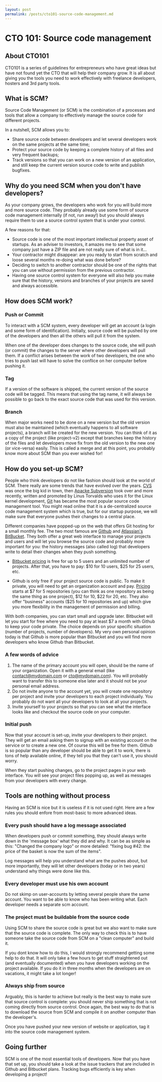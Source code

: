 ```yaml
---
layout: post
permalink: /posts/cto101-source-code-management.md
---
```


CTO 101: Source code management
===============================

About CTO101
------------

CTO101 is a series of guidelines for entrepreneurs who have great ideas but have not found yet the CTO that will help their company grow. It is all about giving you the tools you need to work effectively with freelance developers, hosters and 3rd party tools.

What is SCM?
------------

Source Code Management (or SCM) is the combination of a processes and tools that allow a company to effectively manage the source code for different projects.

In a nutshell, SCM allows you to:

*  Share source code between developers and let several developers work on the same projects at the same time;
*  Protect your source code by keeping a complete history of all files and very frequent backups;
*  Track versions so that you can work on a new version of an application, and still keep the current version source code to write and publish bugfixes.

<!-- more -->

Why do you need SCM when you don't have developers?
---------------------------------------------------

As your company grows, the developers who work for you will build more and more source code. They probably already use some form of source code management internally (if not, run away!) but you should always require them to use a source control system that is under your control.

A few reasons for that:

* Source code is one of the most important intellectual property asset of startups. As an adviser to investors, it amazes me to see that some company just have a ZIP file and are not really sure of what is in it...
* Your contractor might disappear: are you ready to start from scratch and loose several months re-doing what was done before?
* Deciding to switch to another contractor should be one of the rights that you can use without permission from the previous contractor. 
* Having one source control system for everyone will also help you make sure that the history, versions and branches of your projects are saved and always accessible.

How does SCM work?
------------------

### Push or Commit

To interact with a SCM system, every developer will get an account (a login and some form of identification). Initially, source code will be pushed by one of the developers and then all the others will pull it from the system.

When one of the developer does changes to the source code, she will push (or commit) the changes to the server where other developers will pull them. If a conflict arises between the work of two developers, the one who tries to push last will have to solve the conflice on her computer before pushing it.

### Tag

If a version of the software is shipped, the current version of the source code will be tagged. This means that using the tag name, it will always be possible to go back to the exact source code that was used for this version.

### Branch

When major works need to be done on a new version but the old version must also be maintained (which eventually happens to all software projects), a branch will be created for the new version. You can think of it as a copy of the project (like project-v2) except that branches keep the history of the files and let developers move fix from the old version to the new one (or vice-versa) easily. This is called a merge and at this point, you probably know more about SCM than you ever wished for!

How do you set-up SCM?
----------------------

People who think developers do not like fashion should look at the world of SCM. There really are some trends that have evolved over the years. [CVS] was once the big kid in town, then [Apacke Subversion][subversion] took over and more recently, written and promoted by Linus Torvalds who uses it for the Linux kernel development, [Git] has became the most popular source code management tool. You might read online that it is a de-centralized source code management system which is true, but for our startup purpose, we will make sure that everyone pushes their changes to a central place.

Different companies have popped-up on the web that offers Git hosting for a small monthly fee. The two most famous are [Github] and [Atlassian's BitBucket][bitbucket]. They both offer a great web interface to manage your projects and users and will let you browse the source code and probably more important for you: the history messages (also called log) that developers write to detail their changes when they push something.

* [Bitbucket pricing][bitbucket-pricing] is free for up to 5 users and an unlimited number of projects. After that, you have to pay: $10 for 10 users, $25 for 25 users, etc.

* Github is only free if your project source code is public. To make it private, you will need to get an organization account and pay. [Pricing][github-pricing] starts at $7 for 5 repositories (you can think as one repository as being the same thing as one project), $12 for 10, $22 for 20, etc. They also offer "business" accounts ($25 for 10 repositories and up) which give you more flexibility in the management of permission and billing.

With both companies, you can start small and upgrade later. Bitbucket will let you start for free where you need to pay at least $7 a month with Github to keep your code private. The choice depends on your specific situation (number of projects, number of developers). My very own personal opinion today is that Github is more popular than Bitbucket and you will find more developers who know Github than Bitbucket.

### A few words of advice

1. The name of the primary account you will open, should be the name of your organization. Open it with a general email (like contact@mydomain.com or cto@mydomain.com). You will probably want to transfer this to someone else later and it should not be your personal email address.
1. Do not invite anyone to the account yet, you will create one repository per project and invite your developers to each project individually. You probably do not want all your developers to look at all your projects.
1. Invite yourself to your projects so that you can see what the interface looks like and checkout the source code on your computer.

### Initial push

Now that your account is set-up, invite your developers to their project. They will get an email asking them to signup with an existing account on the service or to create a new one. Of course this will be free for them. Github is so popular than any developer should be able to get it to work, there is tons of help available online, if they tell you that they can't use it, you should worry.

When they start pushing changes, go to the project pages in your web interface. You will see your project files popping up, as well as messages from your developers with every change.

Tools are nothing without process
---------------------------------

Having an SCM is nice but it is useless if it is not used right. Here are a few rules you should enfore from most-basic to more advanced ideas.

### Every push should have a log message associated

When developers push or commit something, they should always write down in the 'message box' what they did and why. It can be as simple as this: "Changed the company logo" or more detailed: "fixing bug #42: the price of the basket is now the sum of the items".

Log messages will help you understand what are the pushes about, but more importantly, they will let other developers (today or in two years) understand why things were done like this.

### Every developer must use his own account

Do not skimp on user-accounts by letting several people share the same account. You want to be able to know who has been writing what. Each developer needs a separate scm account.

### The project must be buildable from the source code

Using SCM to share the source code is great but we also want to make sure that the source code is complete. The only way to check this is to have someone take the source code from SCM on a "clean computer" and build it.

If you dont know how to do this, I would strongly recommend getting some help to do that. It will only take a few hours to get stuff straightened out (and eventually documented) when you have developers working on the project available. If you do it in three months when the developers are on vacations, it might take a lot longer!

### Always ship from source

Arguably, this is harder to achieve but really is the best way to make sure that source control is complete: you should never ship something that is not coming directly from source control. Once again, the best way to do that is to download the source from SCM and compile it on another computer than the developer's.

Once you have pushed your new version of website or application, tag it into the source code management system.

Going further
-------------

SCM is one of the most essential tools of developers. Now that you have that set up, you should take a look at the issue trackers that are included in Github and Bitbucket plans. Tracking bugs efficiently is key when developing a project!


[github]: http://www.github.com/
[bitbucket]: http://bitbucket.org/
[github-pricing]: https://github.com/plans
[bitbucket-pricing]: http://bitbucket.org/plans
[cvs]: http://en.wikipedia.org/wiki/Concurrent_Versions_System
[subversion]: http://en.wikipedia.org/wiki/Apache_Subversion
[git]: http://en.wikipedia.org/wiki/Git_(software)
